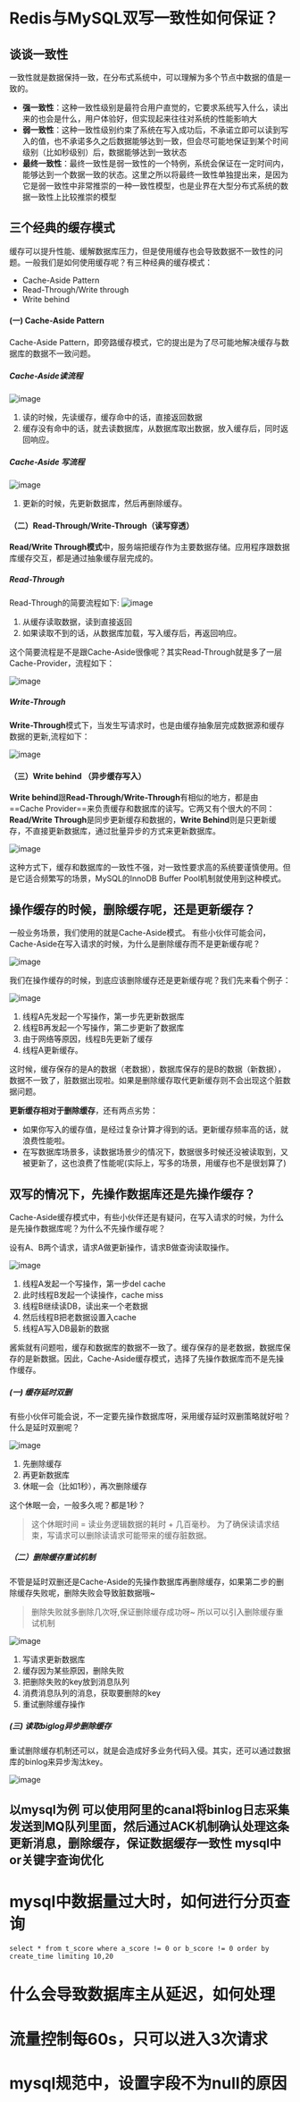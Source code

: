 # Redis与MySQL双写一致性如何保证？
谈谈一致性
-------
一致性就是数据保持一致，在分布式系统中，可以理解为多个节点中数据的值是一致的。

* **强一致性**：这种一致性级别是最符合用户直觉的，它要求系统写入什么，读出来的也会是什么，用户体验好，但实现起来往往对系统的性能影响大
* **弱一致性**：这种一致性级别约束了系统在写入成功后，不承诺立即可以读到写入的值，也不承诺多久之后数据能够达到一致，但会尽可能地保证到某个时间级别（比如秒级别）后，数据能够达到一致状态
* **最终一致性**：最终一致性是弱一致性的一个特例，系统会保证在一定时间内，能够达到一个数据一致的状态。这里之所以将最终一致性单独提出来，是因为它是弱一致性中非常推崇的一种一致性模型，也是业界在大型分布式系统的数据一致性上比较推崇的模型


三个经典的缓存模式
------
缓存可以提升性能、缓解数据库压力，但是使用缓存也会导致数据不一致性的问题。一般我们是如何使用缓存呢？有三种经典的缓存模式：
- Cache-Aside Pattern
- Read-Through/Write through
- Write behind

####  (一) Cache-Aside Pattern
Cache-Aside Pattern，即旁路缓存模式，它的提出是为了尽可能地解决缓存与数据库的数据不一致问题。

##### Cache-Aside读流程

![image](https://note.youdao.com/yws/res/14773/3C99FFAC0C1F4C569F32EB1F17D3FCB0)

1. 读的时候，先读缓存，缓存命中的话，直接返回数据
2. 缓存没有命中的话，就去读数据库，从数据库取出数据，放入缓存后，同时返回响应。

##### Cache-Aside 写流程
![image](https://note.youdao.com/yws/res/14782/63CB6207FF464D8CBE7F37C816CAFB85)

1. 更新的时候，先更新数据库，然后再删除缓存。

#### （二）Read-Through/Write-Through（读写穿透）

**Read/Write Through模式**中，服务端把缓存作为主要数据存储。应用程序跟数据库缓存交互，都是通过抽象缓存层完成的。

##### Read-Through

Read-Through的简要流程如下:
![image](https://note.youdao.com/yws/res/14793/06677AD00ADA42E18DA9D9D9A94A4CB2)
1. 从缓存读取数据，读到直接返回
2. 如果读取不到的话，从数据库加载，写入缓存后，再返回响应。

这个简要流程是不是跟Cache-Aside很像呢？其实Read-Through就是多了一层Cache-Provider，流程如下：

![image](https://note.youdao.com/yws/res/14799/9D136DD3F4BD4B9ABDF0A986F047406B)

##### Write-Through

**Write-Through**模式下，当发生写请求时，也是由缓存抽象层完成数据源和缓存数据的更新,流程如下：

![image](https://note.youdao.com/yws/res/14808/B65B181AA9C24700890A02CB2FBDAF01)

#### （三）Write behind （异步缓存写入）
**Write behind**跟**Read-Through/Write-Through**有相似的地方，都是由==Cache Provider==来负责缓存和数据库的读写。它两又有个很大的不同：**Read/Write Through**是同步更新缓存和数据的，**Write Behind**则是只更新缓存，不直接更新数据库，通过批量异步的方式来更新数据库。

![image](https://note.youdao.com/yws/res/14821/2EAB53B57B674ABD968A32B2B31B25B7)

这种方式下，缓存和数据库的一致性不强，对一致性要求高的系统要谨慎使用。但是它适合频繁写的场景，MySQL的InnoDB Buffer Pool机制就使用到这种模式。


操作缓存的时候，删除缓存呢，还是更新缓存？
------------

一般业务场景，我们使用的就是Cache-Aside模式。 有些小伙伴可能会问， Cache-Aside在写入请求的时候，为什么是删除缓存而不是更新缓存呢？

![image](https://note.youdao.com/yws/res/14830/BC3AF094A6804E37BC15FC2C141BD205)

我们在操作缓存的时候，到底应该删除缓存还是更新缓存呢？我们先来看个例子：

![image](https://note.youdao.com/yws/res/14833/0A3039C95BD34649A0D0FB752479428C)

1. 线程A先发起一个写操作，第一步先更新数据库
2. 线程B再发起一个写操作，第二步更新了数据库
3. 由于网络等原因，线程B先更新了缓存
4. 线程A更新缓存。

这时候，缓存保存的是A的数据（老数据），数据库保存的是B的数据（新数据），数据不一致了，脏数据出现啦。如果是删除缓存取代更新缓存则不会出现这个脏数据问题。

**更新缓存相对于删除缓存**，还有两点劣势：

* 如果你写入的缓存值，是经过复杂计算才得到的话。更新缓存频率高的话，就浪费性能啦。
* 在写数据库场景多，读数据场景少的情况下，数据很多时候还没被读取到，又被更新了，这也浪费了性能呢(实际上，写多的场景，用缓存也不是很划算了)

双写的情况下，先操作数据库还是先操作缓存？
---------
Cache-Aside缓存模式中，有些小伙伴还是有疑问，在写入请求的时候，为什么是先操作数据库呢？为什么不先操作缓存呢？

设有A、B两个请求，请求A做更新操作，请求B做查询读取操作。

![image](https://note.youdao.com/yws/res/14846/80A134CC2D684ACCB4C318FC447B64C6)

1. 线程A发起一个写操作，第一步del cache
2. 此时线程B发起一个读操作，cache miss
3. 线程B继续读DB，读出来一个老数据
4. 然后线程B把老数据设置入cache
5. 线程A写入DB最新的数据

酱紫就有问题啦，缓存和数据库的数据不一致了。缓存保存的是老数据，数据库保存的是新数据。因此，Cache-Aside缓存模式，选择了先操作数据库而不是先操作缓存。

##### (一) 缓存延时双删

有些小伙伴可能会说，不一定要先操作数据库呀，采用缓存延时双删策略就好啦？什么是延时双删呢？

![image](https://note.youdao.com/yws/res/14855/AFA6296D2A49459D9B15C43860086030)

1. 先删除缓存
2. 再更新数据库
3. 休眠一会（比如1秒），再次删除缓存

这个休眠一会，一般多久呢？都是1秒？

> 这个休眠时间 = 读业务逻辑数据的耗时 + 几百毫秒。
为了确保读请求结束，写请求可以删除读请求可能带来的缓存脏数据。

##### （二）删除缓存重试机制

不管是延时双删还是Cache-Aside的先操作数据库再删除缓存，如果第二步的删除缓存失败呢，删除失败会导致脏数据哦~

> 删除失败就多删除几次呀,保证删除缓存成功呀~ 所以可以引入删除缓存重试机制

![image](https://note.youdao.com/yws/res/14869/3C08F87A84DF4A8A9D280C5AD50A2407)

1. 写请求更新数据库
2. 缓存因为某些原因，删除失败
3. 把删除失败的key放到消息队列
4. 消费消息队列的消息，获取要删除的key
5. 重试删除缓存操作

#####  (三) 读取biglog异步删除缓存
重试删除缓存机制还可以，就是会造成好多业务代码入侵。其实，还可以通过数据库的binlog来异步淘汰key。

![image](https://note.youdao.com/yws/res/14876/3B1C3CD4C0BF452E8037EEE9A386FAF8)

以mysql为例 可以使用阿里的canal将binlog日志采集发送到MQ队列里面，然后通过ACK机制确认处理这条更新消息，删除缓存，保证数据缓存一致性
mysql中or关键字查询优化
-------
# mysql中数据量过大时，如何进行分页查询
```
select * from t_score where a_score != 0 or b_score != 0 order by create_time limiting 10,20
```

# 什么会导致数据库主从延迟，如何处理
# 流量控制每60s，只可以进入3次请求
# mysql规范中，设置字段不为null的原因
